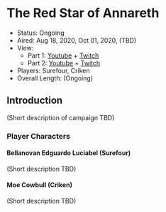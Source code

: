 # The Red Star of Annareth

* Status: Ongoing
* Aired: Aug 18, 2020, Oct 01, 2020, (TBD)
* View:
  * Part 1: [Youtube](https://www.youtube.com/watch?v=efDo5QS4OWg&list=PLfASEnzB7i1aVXc7Nb70ldkdWX3OFySX5) + [Twitch](https://www.twitch.tv/videos/714818836)
  * Part 2: [Youtube](https://www.youtube.com/watch?v=r6vNP3Ejryg&list=PLfASEnzB7i1aVXc7Nb70ldkdWX3OFySX5&index=2) + [Twitch](https://www.twitch.tv/videos/758234262)
* Players: Surefour, Criken
* Overall Length: (Ongoing)

## Introduction

(Short description of campaign TBD)

### Player Characters

#### Bellanovan Edguardo Luciabel (Surefour)

(Short description TBD)

#### Moe Cowbull (Criken)

(Short description TBD)
